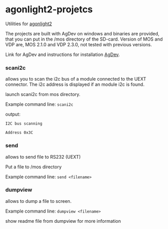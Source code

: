 # agonlight2-projetcs
Utilities for [agonlight2](https://www.olimex.com/Products/Retro-Computers/AgonLight2/open-source-hardware)

The projects are built with AgDev on windows and binaries are provided, that you can put in the /mos directory of the SD-card. Version of MOS and VDP are, MOS 2.1.0 and VDP 2.3.0, not tested with previous versions.

Link for AgDev and instructions for installation [AgDev](https://github.com/pcawte/AgDev).


### scani2c
allows you to scan the i2c bus of a module connected to the UEXT connector. The i2c address is displayed if an module i2c is found.

launch scani2c from mos directory.

Example command line: `scani2c`

output:

`I2C bus scanning`

`Address 0x3C`


### send
allows to send file to RS232 (UEXT)

Put a file to /mos directory

Example command line: `send <filename>`

### dumpview
allows to dump a file to screen.

Example command line: `dumpview <filename>`

show readme file from dumpview for more information

